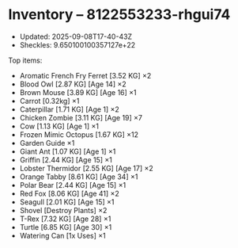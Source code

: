 # Inventory – 8122553233-rhgui74

- Updated: 2025-09-08T17-40-43Z
- Sheckles: 9.650100100357127e+22

Top items:
- Aromatic French Fry Ferret [3.52 KG] ×2
- Blood Owl [2.87 KG] [Age 14] ×2
- Brown Mouse [3.89 KG] [Age 16] ×1
- Carrot [0.32kg] ×1
- Caterpillar [1.71 KG] [Age 1] ×2
- Chicken Zombie [3.11 KG] [Age 19] ×7
- Cow [1.13 KG] [Age 1] ×1
- Frozen Mimic Octopus [1.67 KG] ×12
- Garden Guide ×1
- Giant Ant [1.07 KG] [Age 1] ×1
- Griffin [2.44 KG] [Age 15] ×1
- Lobster Thermidor [2.55 KG] [Age 17] ×2
- Orange Tabby [8.61 KG] [Age 34] ×1
- Polar Bear [2.44 KG] [Age 15] ×1
- Red Fox [8.06 KG] [Age 41] ×2
- Seagull [2.01 KG] [Age 15] ×1
- Shovel [Destroy Plants] ×2
- T-Rex [7.32 KG] [Age 28] ×1
- Turtle [6.85 KG] [Age 30] ×1
- Watering Can [1x Uses] ×1

